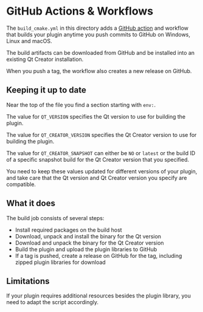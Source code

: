 # GitHub Actions & Workflows

The `build_cmake.yml` in this directory adds a [GitHub action][1] and workflow that builds
your plugin anytime you push commits to GitHub on Windows, Linux and macOS.

The build artifacts can be downloaded from GitHub and be installed into an existing Qt Creator
installation.

When you push a tag, the workflow also creates a new release on GitHub.

## Keeping it up to date

Near the top of the file you find a section starting with `env:`.

The value for `QT_VERSION` specifies the Qt version to use for building the plugin.

The value for `QT_CREATOR_VERSION` specifies the Qt Creator version to use for building the plugin.

The value for `QT_CREATOR_SNAPSHOT` can either be `NO` or `latest` or the build ID of a specific
snapshot build for the Qt Creator version that you specified.

You need to keep these values updated for different versions of your plugin, and take care
that the Qt version and Qt Creator version you specify are compatible.

## What it does

The build job consists of several steps:

* Install required packages on the build host
* Download, unpack and install the binary for the Qt version
* Download and unpack the binary for the Qt Creator version
* Build the plugin and upload the plugin libraries to GitHub
* If a tag is pushed, create a release on GitHub for the tag, including zipped plugin libraries
  for download

## Limitations

If your plugin requires additional resources besides the plugin library, you need to adapt the
script accordingly.

[1]: https://help.github.com/en/actions/automating-your-workflow-with-github-actions/about-github-actions
